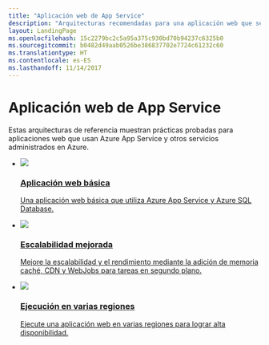 ```yaml
---
title: "Aplicación web de App Service"
description: "Arquitecturas recomendadas para una aplicación web que se ejecuta en Microsoft Azure."
layout: LandingPage
ms.openlocfilehash: 15c2279bc2c5a95a375c930bd70b94237c6325b0
ms.sourcegitcommit: b0482d49aab0526be386837702e7724c61232c60
ms.translationtype: HT
ms.contentlocale: es-ES
ms.lasthandoff: 11/14/2017
---
```

# <a name="app-service-web-application"></a>Aplicación web de App Service

Estas arquitecturas de referencia muestran prácticas probadas para aplicaciones web que usan Azure App Service y otros servicios administrados en Azure.

<ul class="panelContent">
    <li>
        <a href="./basic-web-app.md">
            <div class="cardSize">
                <div class="cardPadding">
                    <div class="card">
                        <div class="cardImageOuter">
                            <div class="cardImage">
                            <img src="./images/basic-web-app.svg">
                            </div>
                        </div>
                        <div class="cardText">
                            <h3>Aplicación web básica</h3>
                            <p>Una aplicación web básica que utiliza Azure App Service y Azure SQL Database.</p>
                        </div>
                    </div>
                </div>
            </div>
        </a>
    </li>
    <li>
        <a href="./scalable-web-app.md">
            <div class="cardSize">
                <div class="cardPadding">
                    <div class="card">
                        <div class="cardImageOuter">
                            <div class="cardImage">
                            <img src="./images/scalable-web-app.svg">
                            </div>
                        </div>
                        <div class="cardText">
                            <h3>Escalabilidad mejorada</h3>
                            <p>Mejore la escalabilidad y el rendimiento mediante la adición de memoria caché, CDN y WebJobs para tareas en segundo plano.</p>
                        </div>
                    </div>
                </div>
            </div>
        </a>
    </li>
    <li>
        <a href="./multi-region.md">
            <div class="cardSize">
                <div class="cardPadding">
                    <div class="card">
                        <div class="cardImageOuter">
                            <div class="cardImage">
                            <img src="./images/multi-region-web-app.svg">
                            </div>
                        </div>
                        <div class="cardText">
                            <h3>Ejecución en varias regiones</h3>
                            <p>Ejecute una aplicación web en varias regiones para lograr alta disponibilidad.</p>
                        </div>
                    </div>
                </div>
            </div>
        </a>
    </li>
</ul>

